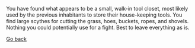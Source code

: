 You have found what appears to be a small, walk-in tool closet, most likely used by the previous inhabitants to store their house-keeping tools. You find large scythes for cutting the grass, hoes, buckets, ropes, and shovels. 
Nothing you could potentially use for a fight. 
Best to leave everything as is. 

[Go back](3-A.md)